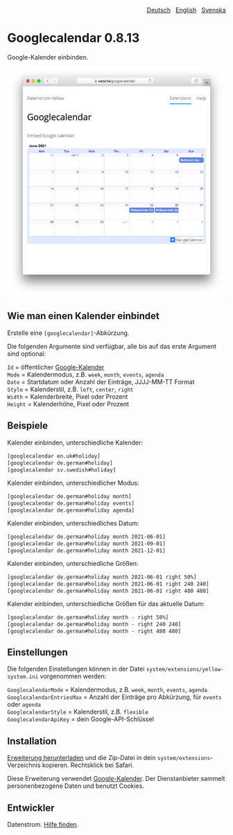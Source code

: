 <p align="right"><a href="README-de.md">Deutsch</a> &nbsp; <a href="README.md">English</a> &nbsp; <a href="README-sv.md">Svenska</a></p>

# Googlecalendar 0.8.13

Google-Kalender einbinden.

<p align="center"><img src="googlecalendar-screenshot.png?raw=true" alt="Bildschirmfoto"></p>

## Wie man einen Kalender einbindet

Erstelle eine `[googlecalendar]`-Abkürzung.

Die folgenden Argumente sind verfügbar, alle bis auf das erste Argument sind optional:

`Id` = öffentlicher [Google-Kalender](https://calendar.google.com/)  
`Mode` = Kalendermodus, z.B. `week`, `month`, `events`, `agenda`  
`Date` = Startdatum oder Anzahl der Einträge, JJJJ-MM-TT Format  
`Style` = Kalenderstil, z.B. `left`, `center`, `right`  
`Width` = Kalenderbreite, Pixel oder Prozent  
`Height` = Kalenderhöhe, Pixel oder Prozent  

## Beispiele

Kalender einbinden, unterschiedliche Kalender:

    [googlecalendar en.uk#holiday]
    [googlecalendar de.german#holiday]
    [googlecalendar sv.swedish#holiday]

Kalender einbinden, unterschiedlicher Modus:

    [googlecalendar de.german#holiday month]
    [googlecalendar de.german#holiday events]
    [googlecalendar de.german#holiday agenda]

Kalender einbinden, unterschiedliches Datum:

    [googlecalendar de.german#holiday month 2021-06-01]
    [googlecalendar de.german#holiday month 2021-09-01]
    [googlecalendar de.german#holiday month 2021-12-01]

Kalender einbinden, unterschiedliche Größen:

    [googlecalendar de.german#holiday month 2021-06-01 right 50%]
    [googlecalendar de.german#holiday month 2021-06-01 right 240 240]
    [googlecalendar de.german#holiday month 2021-06-01 right 480 480]

Kalender einbinden, unterschiedliche Größen für das aktuelle Datum:

    [googlecalendar de.german#holiday month - right 50%]
    [googlecalendar de.german#holiday month - right 240 240]
    [googlecalendar de.german#holiday month - right 480 480]

## Einstellungen

Die folgenden Einstellungen können in der Datei `system/extensions/yellow-system.ini` vorgenommen werden:

`GooglecalendarMode` = Kalendermodus, z.B. `week`, `month`, `events`, `agenda`  
`GooglecalendarEntriesMax` = Anzahl der Einträge pro Abkürzung, für `events` oder `agenda`  
`GooglecalendarStyle` = Kalenderstil, z.B. `flexible`  
`GooglecalendarApiKey` = dein Google-API-Schlüssel  

## Installation

[Erweiterung herunterladen](https://github.com/datenstrom/yellow-extensions/raw/master/downloads/googlecalendar.zip) und die Zip-Datei in dein `system/extensions`-Verzeichnis kopieren. Rechtsklick bei Safari.

Diese Erweiterung verwendet [Google-Kalender](https://calendar.google.com/). Der Dienstanbieter sammelt personenbezogene Daten und benutzt Cookies.

## Entwickler

Datenstrom. [Hilfe finden](https://datenstrom.se/de/yellow/help/).
